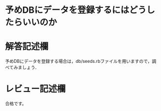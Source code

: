 # 予めDBにデータを登録するにはどうしたらいいのか
# 解答記述欄

予めDBにデータを登録する場合は，db/seeds.rbファイルを用いますので，調べてみましょう．





# レビュー記述欄
合格です。
